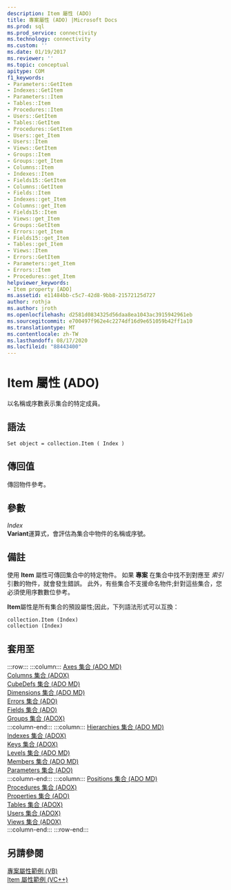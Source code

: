 ```yaml
---
description: Item 屬性 (ADO)
title: 專案屬性 (ADO) |Microsoft Docs
ms.prod: sql
ms.prod_service: connectivity
ms.technology: connectivity
ms.custom: ''
ms.date: 01/19/2017
ms.reviewer: ''
ms.topic: conceptual
apitype: COM
f1_keywords:
- Parameters::GetItem
- Indexes::GetItem
- Parameters::Item
- Tables::Item
- Procedures::Item
- Users::GetItem
- Tables::GetItem
- Procedures::GetItem
- Users::get_Item
- Users::Item
- Views::GetItem
- Groups::Item
- Groups::get_Item
- Columns::Item
- Indexes::Item
- Fields15::GetItem
- Columns::GetItem
- Fields::Item
- Indexes::get_Item
- Columns::get_Item
- Fields15::Item
- Views::get_Item
- Groups::GetItem
- Errors::get_Item
- Fields15::get_Item
- Tables::get_Item
- Views::Item
- Errors::GetItem
- Parameters::get_Item
- Errors::Item
- Procedures::get_Item
helpviewer_keywords:
- Item property [ADO]
ms.assetid: e11484bb-c5c7-42d8-9bb8-21572125d727
author: rothja
ms.author: jroth
ms.openlocfilehash: d2581d0834325d56daa8ea1043ac3915942961eb
ms.sourcegitcommit: e700497f962e4c2274df16d9e651059b42ff1a10
ms.translationtype: MT
ms.contentlocale: zh-TW
ms.lasthandoff: 08/17/2020
ms.locfileid: "88443400"
---
```

# <a name="item-property-ado"></a>Item 屬性 (ADO)
以名稱或序數表示集合的特定成員。  
  
## <a name="syntax"></a>語法  
  
```  
Set object = collection.Item ( Index )  
```  
  
## <a name="return-value"></a>傳回值  
 傳回物件參考。  
  
## <a name="parameters"></a>參數  
 *Index*  
 **Variant**運算式，會評估為集合中物件的名稱或序號。  
  
## <a name="remarks"></a>備註  
 使用 **Item** 屬性可傳回集合中的特定物件。 如果 **專案** 在集合中找不到對應至 *索引* 引數的物件，就會發生錯誤。 此外，有些集合不支援命名物件;針對這些集合，您必須使用序數數位參考。  
  
 **Item**屬性是所有集合的預設屬性;因此，下列語法形式可以互換：  
  
```  
collection.Item (Index)  
collection (Index)  
```  
  
## <a name="applies-to"></a>套用至  

:::row:::
    :::column:::
        [Axes 集合 (ADO MD)](../../../ado/reference/ado-md-api/axes-collection-ado-md.md)  
        [Columns 集合 (ADOX)](../../../ado/reference/adox-api/columns-collection-adox.md)  
        [CubeDefs 集合 (ADO MD)](../../../ado/reference/ado-md-api/cubedefs-collection-ado-md.md)  
        [Dimensions 集合 (ADO MD)](../../../ado/reference/ado-md-api/dimensions-collection-ado-md.md)  
        [Errors 集合 (ADO)](../../../ado/reference/ado-api/errors-collection-ado.md)  
        [Fields 集合 (ADO)](../../../ado/reference/ado-api/fields-collection-ado.md)  
        [Groups 集合 (ADOX)](../../../ado/reference/adox-api/groups-collection-adox.md)  
    :::column-end:::
    :::column:::
        [Hierarchies 集合 (ADO MD)](../../../ado/reference/ado-md-api/hierarchies-collection-ado-md.md)  
        [Indexes 集合 (ADOX)](../../../ado/reference/adox-api/indexes-collection-adox.md)  
        [Keys 集合 (ADOX)](../../../ado/reference/adox-api/keys-collection-adox.md)  
        [Levels 集合 (ADO MD)](../../../ado/reference/ado-md-api/levels-collection-ado-md.md)  
        [Members 集合 (ADO MD)](../../../ado/reference/ado-md-api/members-collection-ado-md.md)  
        [Parameters 集合 (ADO)](../../../ado/reference/ado-api/parameters-collection-ado.md)  
    :::column-end:::
    :::column:::
        [Positions 集合 (ADO MD)](../../../ado/reference/ado-md-api/positions-collection-ado-md.md)  
        [Procedures 集合 (ADOX)](../../../ado/reference/adox-api/procedures-collection-adox.md)  
        [Properties 集合 (ADO)](../../../ado/reference/ado-api/properties-collection-ado.md)  
        [Tables 集合 (ADOX)](../../../ado/reference/adox-api/tables-collection-adox.md)  
        [Users 集合 (ADOX)](../../../ado/reference/adox-api/users-collection-adox.md)  
        [Views 集合 (ADOX)](../../../ado/reference/adox-api/views-collection-adox.md)  
    :::column-end:::
:::row-end:::

## <a name="see-also"></a>另請參閱  
 [專案屬性範例 (VB) ](../../../ado/reference/ado-api/item-property-example-vb.md)   
 [Item 屬性範例 (VC++)](../../../ado/reference/ado-api/item-property-example-vc.md)   
